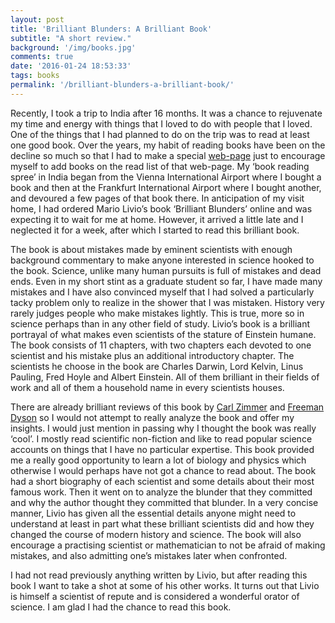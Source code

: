 ```yaml
---
layout: post
title: 'Brilliant Blunders: A Brilliant Book'
subtitle: "A short review."
background: '/img/books.jpg'
comments: true
date: '2016-01-24 18:53:33'
tags: books
permalink: '/brilliant-blunders-a-brilliant-book/'
---
```



Recently, I took a trip to India after 16 months. It was a chance to rejuvenate my time and energy with things that I loved to do with people that I loved. One of the things that I had planned to do on the trip was to read at least one good book. Over the years, my habit of reading books have been on the decline so much so that I had to make a special [web-page](http://homepage.univie.ac.at/manjil.saikia/books.html) just to encourage myself to add books on the read list of that web-page. My ‘book reading spree’ in India began from the Vienna International Airport where I bought a book and then at the Frankfurt International Airport where I bought another, and devoured a few pages of that book there. In anticipation of my visit home, I had ordered Mario Livio’s book ‘Brilliant Blunders’ online and was expecting it to wait for me at home. However, it arrived a little late and I neglected it for a week, after which I started to read this brilliant book.

The book is about mistakes made by eminent scientists with enough background commentary to make anyone interested in science hooked to the book. Science, unlike many human pursuits is full of mistakes and dead ends. Even in my short stint as a graduate student so far, I have made many mistakes and I have also convinced myself that I had solved a particularly tacky problem only to realize in the shower that I was mistaken. History very rarely judges people who make mistakes lightly. This is true, more so in science perhaps than in any other field of study. Livio’s book is a brilliant portrayal of what makes even scientists of the stature of Einstein humane. The book consists of 11 chapters, with two chapters each devoted to one scientist and his mistake plus an additional introductory chapter. The scientists he choose in the book are Charles Darwin, Lord Kelvin, Linus Pauling, Fred Hoyle and Albert Einstein. All of them brilliant in their fields of work and all of them a household name in every scientists houses.

There are already brilliant reviews of this book by [Carl Zimmer](http://www.nytimes.com/2013/06/09/books/review/brilliant-blunders-by-mario-livio.html?_r=0) and [Freeman Dyson](http://www.nybooks.com/articles/2014/03/06/darwin-einstein-case-for-blunders/) so I would not attempt to really analyze the book and offer my insights. I would just mention in passing why I thought the book was really ‘cool’. I mostly read scientific non-fiction and like to read popular science accounts on things that I have no particular expertise. This book provided me a really good opportunity to learn a lot of biology and physics which otherwise I would perhaps have not got a chance to read about. The book had a short biography of each scientist and some details about their most famous work. Then it went on to analyze the blunder that they committed and why the author thought they committed that blunder. In a very concise manner, Livio has given all the essential details anyone might need to understand at least in part what these brilliant scientists did and how they changed the course of modern history and science. The book will also encourage a practising scientist or mathematician to not be afraid of making mistakes, and also admitting one’s mistakes later when confronted.

I had not read previously anything written by Livio, but after reading this book I want to take a shot at some of his other works. It turns out that Livio is himself a scientist of repute and is considered a wonderful orator of science. I am glad I had the chance to read this book.

 


